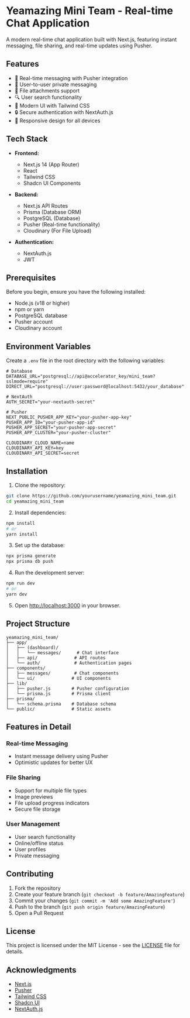 # Yeamazing Mini Team - Real-time Chat Application

A modern real-time chat application built with Next.js, featuring instant messaging, file sharing, and real-time updates using Pusher.

## Features

- 💬 Real-time messaging with Pusher integration
- 👥 User-to-user private messaging
- 📎 File attachments support
- 🔍 User search functionality
- 🎨 Modern UI with Tailwind CSS
- 🔒 Secure authentication with NextAuth.js
- 📱 Responsive design for all devices

## Tech Stack

- **Frontend:**

  - Next.js 14 (App Router)
  - React
  - Tailwind CSS
  - Shadcn UI Components

- **Backend:**

  - Next.js API Routes
  - Prisma (Database ORM)
  - PostgreSQL (Database)
  - Pusher (Real-time functionality)
  - Cloudinary (For File Upload)

- **Authentication:**
  - NextAuth.js
  - JWT

## Prerequisites

Before you begin, ensure you have the following installed:

- Node.js (v18 or higher)
- npm or yarn
- PostgreSQL database
- Pusher account
- Cloudinary account

## Environment Variables

Create a `.env` file in the root directory with the following variables:

```env
# Database
DATABASE_URL="postgresql://api@accelerator_key/mini_team?sslmode=require"
DIRECT_URL="postgresql://user:password@localhost:5432/your_database"

# NextAuth
AUTH_SECRET="your-nextauth-secret"

# Pusher
NEXT_PUBLIC_PUSHER_APP_KEY="your-pusher-app-key"
PUSHER_APP_ID="your-pusher-app-id"
PUSHER_APP_SECRET="your-pusher-app-secret"
PUSHER_APP_CLUSTER="your-pusher-cluster"

CLOUDINARY_CLOUD_NAME=name
CLOUDINARY_API_KEY=key
CLOUDINARY_API_SECRET=secret
```

## Installation

1. Clone the repository:

```bash
git clone https://github.com/yourusername/yeamazing_mini_team.git
cd yeamazing_mini_team
```

2. Install dependencies:

```bash
npm install
# or
yarn install
```

3. Set up the database:

```bash
npx prisma generate
npx prisma db push
```

4. Run the development server:

```bash
npm run dev
# or
yarn dev
```

5. Open [http://localhost:3000](http://localhost:3000) in your browser.

## Project Structure

```
yeamazing_mini_team/
├── app/
│   ├── (dashboard)/
│   │   └── messages/      # Chat interface
│   ├── api/              # API routes
│   └── auth/             # Authentication pages
├── components/
│   ├── messages/         # Chat components
│   └── ui/              # UI components
├── lib/
│   ├── pusher.js        # Pusher configuration
│   └── prisma.js        # Prisma client
├── prisma/
│   └── schema.prisma    # Database schema
└── public/              # Static assets
```

## Features in Detail

### Real-time Messaging

- Instant message delivery using Pusher
- Optimistic updates for better UX

### File Sharing

- Support for multiple file types
- Image previews
- File upload progress indicators
- Secure file storage

### User Management

- User search functionality
- Online/offline status
- User profiles
- Private messaging

## Contributing

1. Fork the repository
2. Create your feature branch (`git checkout -b feature/AmazingFeature`)
3. Commit your changes (`git commit -m 'Add some AmazingFeature'`)
4. Push to the branch (`git push origin feature/AmazingFeature`)
5. Open a Pull Request

## License

This project is licensed under the MIT License - see the [LICENSE](LICENSE) file for details.

## Acknowledgments

- [Next.js](https://nextjs.org/)
- [Pusher](https://pusher.com/)
- [Tailwind CSS](https://tailwindcss.com/)
- [Shadcn UI](https://ui.shadcn.com/)
- [NextAuth.js](https://next-auth.js.org/)
